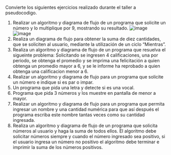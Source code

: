 
Convierte los siguientes ejercicios realizado durante el taller a pseudocodigo.

1. Realizar un algoritmo y diagrama de flujo de un programa que solicite un número y lo multiplique por 9, mostrando su resultado.
![image](https://user-images.githubusercontent.com/102439815/161176156-95d6076f-4511-43d3-acda-ae06f48f8823.png)
![image](https://user-images.githubusercontent.com/102439815/161176238-7e419cf7-8a04-4d9f-bc1b-4dc2bb193c47.png)
2. Realiza un diagrama de flujo para obtener la suma de diez cantidades, que se soliciten al usuario, mediante la utilización de un ciclo “Mientras”. 
3. Realiza un algoritmo y diagrama de flujo de un programa que resuelva el sigueinte problema: Solicitando se ingresen 4 calificaciones, una por periodo, se obtenga el promedio y se imprima una felicitación a quien obtenga un promedio mayor a 6, y se le informe ha reprobado a quien obtenga una calificacion menor a 6.
4. Realizar un algoritmo y diagrama de flujo para un programa que solicite un número e indique si es par o impar.
5. Un programa que pida una letra y detecte si es una vocal.
6. Programa que pida 3 números y los muestre en pantalla de menor a mayor.
7. Realizar un algoritmo y diagrama de flujo para un programa que permita ingresar un nombre y una cantidad numérica para que así después el programa escriba este nombre tantas veces como su cantidad ingresada.
8. Realiza un algoritmo y diagrama de flujo de un programa que solicita números al usuario y haga la suma de todos ellos. El algoritmo debe solicitar números siempre y cuando el número ingresado sea positivo, si el usuario ingresa un número no positivo el algoritmo debe terminar e imprimir la suma de los números positivos.
